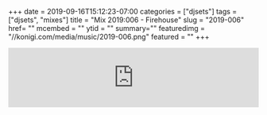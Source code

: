 +++
date = 2019-09-16T15:12:23-07:00
categories = ["djsets"]
tags = ["djsets", "mixes"]
title = "Mix 2019:006 - Firehouse"
slug = "2019-006"
href= ""
mcembed = ""
ytid = ""
summary=""
featuredimg = "//konigi.com/media/music/2019-006.png"
featured = ""
+++

<div class="mix"><div class="embed" >
<iframe width="100%" height="120" src="https://www.mixcloud.com/widget/iframe/?hide_cover=1&dark=1&feed=%2Fbaydjs%2Fzach-and-michael-firehouse-2019-09-15%2F" frameborder="0" ></iframe>
</div></div>
